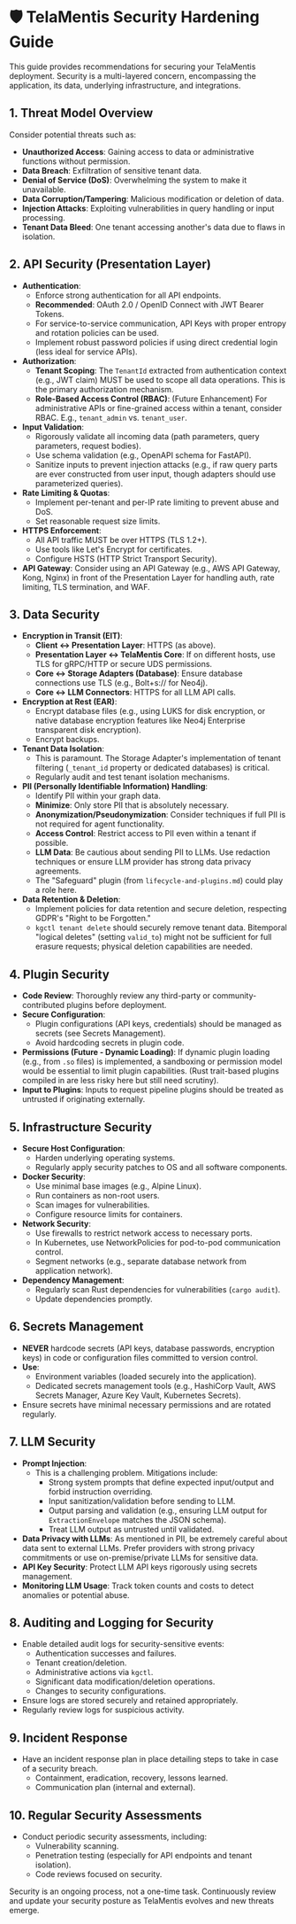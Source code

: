 # 🛡️ TelaMentis Security Hardening Guide

This guide provides recommendations for securing your TelaMentis deployment. Security is a multi-layered concern, encompassing the application, its data, underlying infrastructure, and integrations.

## 1. Threat Model Overview

Consider potential threats such as:
*   **Unauthorized Access**: Gaining access to data or administrative functions without permission.
*   **Data Breach**: Exfiltration of sensitive tenant data.
*   **Denial of Service (DoS)**: Overwhelming the system to make it unavailable.
*   **Data Corruption/Tampering**: Malicious modification or deletion of data.
*   **Injection Attacks**: Exploiting vulnerabilities in query handling or input processing.
*   **Tenant Data Bleed**: One tenant accessing another's data due to flaws in isolation.

## 2. API Security (Presentation Layer)

*   **Authentication**:
    *   Enforce strong authentication for all API endpoints.
    *   **Recommended**: OAuth 2.0 / OpenID Connect with JWT Bearer Tokens.
    *   For service-to-service communication, API Keys with proper entropy and rotation policies can be used.
    *   Implement robust password policies if using direct credential login (less ideal for service APIs).
*   **Authorization**:
    *   **Tenant Scoping**: The `TenantId` extracted from authentication context (e.g., JWT claim) MUST be used to scope all data operations. This is the primary authorization mechanism.
    *   **Role-Based Access Control (RBAC)**: (Future Enhancement) For administrative APIs or fine-grained access within a tenant, consider RBAC. E.g., `tenant_admin` vs. `tenant_user`.
*   **Input Validation**:
    *   Rigorously validate all incoming data (path parameters, query parameters, request bodies).
    *   Use schema validation (e.g., OpenAPI schema for FastAPI).
    *   Sanitize inputs to prevent injection attacks (e.g., if raw query parts are ever constructed from user input, though adapters should use parameterized queries).
*   **Rate Limiting & Quotas**:
    *   Implement per-tenant and per-IP rate limiting to prevent abuse and DoS.
    *   Set reasonable request size limits.
*   **HTTPS Enforcement**:
    *   All API traffic MUST be over HTTPS (TLS 1.2+).
    *   Use tools like Let's Encrypt for certificates.
    *   Configure HSTS (HTTP Strict Transport Security).
*   **API Gateway**: Consider using an API Gateway (e.g., AWS API Gateway, Kong, Nginx) in front of the Presentation Layer for handling auth, rate limiting, TLS termination, and WAF.

## 3. Data Security

*   **Encryption in Transit (EIT)**:
    *   **Client &lt;-&gt; Presentation Layer**: HTTPS (as above).
    *   **Presentation Layer &lt;-&gt; TelaMentis Core**: If on different hosts, use TLS for gRPC/HTTP or secure UDS permissions.
    *   **Core &lt;-&gt; Storage Adapters (Database)**: Ensure database connections use TLS (e.g., Bolt+s:// for Neo4j).
    *   **Core &lt;-&gt; LLM Connectors**: HTTPS for all LLM API calls.
*   **Encryption at Rest (EAR)**:
    *   Encrypt database files (e.g., using LUKS for disk encryption, or native database encryption features like Neo4j Enterprise transparent disk encryption).
    *   Encrypt backups.
*   **Tenant Data Isolation**:
    *   This is paramount. The Storage Adapter's implementation of tenant filtering (`_tenant_id` property or dedicated databases) is critical.
    *   Regularly audit and test tenant isolation mechanisms.
*   **PII (Personally Identifiable Information) Handling**:
    *   Identify PII within your graph data.
    *   **Minimize**: Only store PII that is absolutely necessary.
    *   **Anonymization/Pseudonymization**: Consider techniques if full PII is not required for agent functionality.
    *   **Access Control**: Restrict access to PII even within a tenant if possible.
    *   **LLM Data**: Be cautious about sending PII to LLMs. Use redaction techniques or ensure LLM provider has strong data privacy agreements.
    *   The "Safeguard" plugin (from `lifecycle-and-plugins.md`) could play a role here.
*   **Data Retention & Deletion**:
    *   Implement policies for data retention and secure deletion, respecting GDPR's "Right to be Forgotten."
    *   `kgctl tenant delete` should securely remove tenant data. Bitemporal "logical deletes" (setting `valid_to`) might not be sufficient for full erasure requests; physical deletion capabilities are needed.

## 4. Plugin Security

*   **Code Review**: Thoroughly review any third-party or community-contributed plugins before deployment.
*   **Secure Configuration**:
    *   Plugin configurations (API keys, credentials) should be managed as secrets (see Secrets Management).
    *   Avoid hardcoding secrets in plugin code.
*   **Permissions (Future - Dynamic Loading)**: If dynamic plugin loading (e.g., from `.so` files) is implemented, a sandboxing or permission model would be essential to limit plugin capabilities. (Rust trait-based plugins compiled in are less risky here but still need scrutiny).
*   **Input to Plugins**: Inputs to request pipeline plugins should be treated as untrusted if originating externally.

## 5. Infrastructure Security

*   **Secure Host Configuration**:
    *   Harden underlying operating systems.
    *   Regularly apply security patches to OS and all software components.
*   **Docker Security**:
    *   Use minimal base images (e.g., Alpine Linux).
    *   Run containers as non-root users.
    *   Scan images for vulnerabilities.
    *   Configure resource limits for containers.
*   **Network Security**:
    *   Use firewalls to restrict network access to necessary ports.
    *   In Kubernetes, use NetworkPolicies for pod-to-pod communication control.
    *   Segment networks (e.g., separate database network from application network).
*   **Dependency Management**:
    *   Regularly scan Rust dependencies for vulnerabilities (`cargo audit`).
    *   Update dependencies promptly.

## 6. Secrets Management

*   **NEVER** hardcode secrets (API keys, database passwords, encryption keys) in code or configuration files committed to version control.
*   **Use**:
    *   Environment variables (loaded securely into the application).
    *   Dedicated secrets management tools (e.g., HashiCorp Vault, AWS Secrets Manager, Azure Key Vault, Kubernetes Secrets).
*   Ensure secrets have minimal necessary permissions and are rotated regularly.

## 7. LLM Security

*   **Prompt Injection**:
    *   This is a challenging problem. Mitigations include:
        *   Strong system prompts that define expected input/output and forbid instruction overriding.
        *   Input sanitization/validation before sending to LLM.
        *   Output parsing and validation (e.g., ensuring LLM output for `ExtractionEnvelope` matches the JSON schema).
        *   Treat LLM output as untrusted until validated.
*   **Data Privacy with LLMs**: As mentioned in PII, be extremely careful about data sent to external LLMs. Prefer providers with strong privacy commitments or use on-premise/private LLMs for sensitive data.
*   **API Key Security**: Protect LLM API keys rigorously using secrets management.
*   **Monitoring LLM Usage**: Track token counts and costs to detect anomalies or potential abuse.

## 8. Auditing and Logging for Security

*   Enable detailed audit logs for security-sensitive events:
    *   Authentication successes and failures.
    *   Tenant creation/deletion.
    *   Administrative actions via `kgctl`.
    *   Significant data modification/deletion operations.
    *   Changes to security configurations.
*   Ensure logs are stored securely and retained appropriately.
*   Regularly review logs for suspicious activity.

## 9. Incident Response

*   Have an incident response plan in place detailing steps to take in case of a security breach.
    *   Containment, eradication, recovery, lessons learned.
    *   Communication plan (internal and external).

## 10. Regular Security Assessments

*   Conduct periodic security assessments, including:
    *   Vulnerability scanning.
    *   Penetration testing (especially for API endpoints and tenant isolation).
    *   Code reviews focused on security.

Security is an ongoing process, not a one-time task. Continuously review and update your security posture as TelaMentis evolves and new threats emerge.